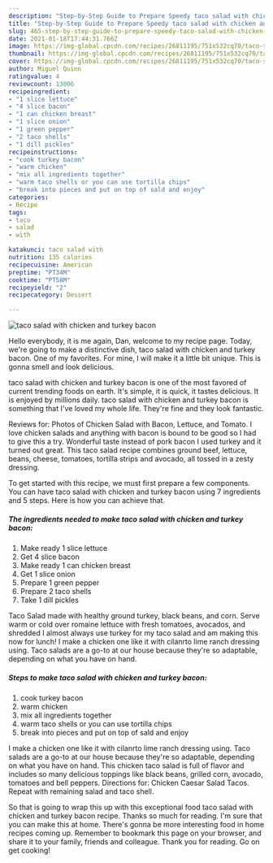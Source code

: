 ```yaml
---
description: "Step-by-Step Guide to Prepare Speedy taco salad with chicken and turkey bacon"
title: "Step-by-Step Guide to Prepare Speedy taco salad with chicken and turkey bacon"
slug: 465-step-by-step-guide-to-prepare-speedy-taco-salad-with-chicken-and-turkey-bacon
date: 2021-01-18T17:44:31.766Z
image: https://img-global.cpcdn.com/recipes/26811195/751x532cq70/taco-salad-with-chicken-and-turkey-bacon-recipe-main-photo.jpg
thumbnail: https://img-global.cpcdn.com/recipes/26811195/751x532cq70/taco-salad-with-chicken-and-turkey-bacon-recipe-main-photo.jpg
cover: https://img-global.cpcdn.com/recipes/26811195/751x532cq70/taco-salad-with-chicken-and-turkey-bacon-recipe-main-photo.jpg
author: Miguel Quinn
ratingvalue: 4
reviewcount: 13006
recipeingredient:
- "1 slice lettuce"
- "4 slice bacon"
- "1 can chicken breast"
- "1 slice onion"
- "1 green pepper"
- "2 taco shells"
- "1 dill pickles"
recipeinstructions:
- "cook turkey bacon"
- "warm chicken"
- "mix all ingredients together"
- "warm taco shells or you can use tortilla chips"
- "break into pieces and put on top of sald and enjoy"
categories:
- Recipe
tags:
- taco
- salad
- with

katakunci: taco salad with 
nutrition: 135 calories
recipecuisine: American
preptime: "PT34M"
cooktime: "PT58M"
recipeyield: "2"
recipecategory: Dessert

---
```



![taco salad with chicken and turkey bacon](https://img-global.cpcdn.com/recipes/26811195/751x532cq70/taco-salad-with-chicken-and-turkey-bacon-recipe-main-photo.jpg)

Hello everybody, it is me again, Dan, welcome to my recipe page. Today, we're going to make a distinctive dish, taco salad with chicken and turkey bacon. One of my favorites. For mine, I will make it a little bit unique. This is gonna smell and look delicious.

taco salad with chicken and turkey bacon is one of the most favored of current trending foods on earth. It's simple, it is quick, it tastes delicious. It is enjoyed by millions daily. taco salad with chicken and turkey bacon is something that I've loved my whole life. They're fine and they look fantastic.

Reviews for: Photos of Chicken Salad with Bacon, Lettuce, and Tomato. I love chicken salads and anything with bacon is bound to be good so I had to give this a try. Wonderful taste instead of pork bacon I used turkey and it turned out great. This taco salad recipe combines ground beef, lettuce, beans, cheese, tomatoes, tortilla strips and avocado, all tossed in a zesty dressing.


To get started with this recipe, we must first prepare a few components. You can have taco salad with chicken and turkey bacon using 7 ingredients and 5 steps. Here is how you can achieve that.

<!--inarticleads1-->

##### The ingredients needed to make taco salad with chicken and turkey bacon:

1. Make ready 1 slice lettuce
1. Get 4 slice bacon
1. Make ready 1 can chicken breast
1. Get 1 slice onion
1. Prepare 1 green pepper
1. Prepare 2 taco shells
1. Take 1 dill pickles


Taco Salad made with healthy ground turkey, black beans, and corn. Serve warm or cold over romaine lettuce with fresh tomatoes, avocados, and shredded I almost always use turkey for my taco salad and am making this now for lunch! I make a chicken one like it with cilanrto lime ranch dressing using. Taco salads are a go-to at our house because they&#39;re so adaptable, depending on what you have on hand. 

<!--inarticleads2-->

##### Steps to make taco salad with chicken and turkey bacon:

1. cook turkey bacon
1. warm chicken
1. mix all ingredients together
1. warm taco shells or you can use tortilla chips
1. break into pieces and put on top of sald and enjoy


I make a chicken one like it with cilanrto lime ranch dressing using. Taco salads are a go-to at our house because they&#39;re so adaptable, depending on what you have on hand. This chicken taco salad is full of flavor and includes so many delicious toppings like black beans, grilled corn, avocado, tomatoes and bell peppers. Directions for: Chicken Caesar Salad Tacos. Repeat with remaining salad and taco shell. 

So that is going to wrap this up with this exceptional food taco salad with chicken and turkey bacon recipe. Thanks so much for reading. I'm sure that you can make this at home. There's gonna be more interesting food in home recipes coming up. Remember to bookmark this page on your browser, and share it to your family, friends and colleague. Thank you for reading. Go on get cooking!
